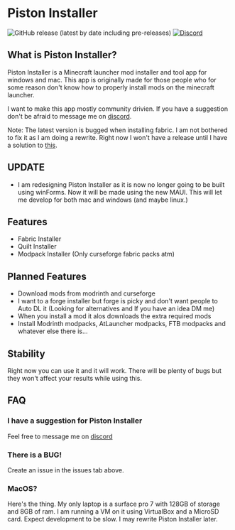 # Piston Installer

![GitHub release (latest by date including pre-releases)](https://img.shields.io/github/v/release/Eatham532/Piston-Installer?include_prereleases&logo=GitHub&style=flat-square) 
[![Discord](https://img.shields.io/discord/981457221038796830?logo=Discord&style=flat-square)](https://discord.gg/mgP9H568U5)


## What is Piston Installer?

Piston Installer is a Minecraft launcher mod installer and tool app for windows and mac.
This app is originally made for those people who for some reason don't know how to properly install mods on the minecraft launcher.

I want to make this app mostly community drivien. If you have a suggestion don't be afraid to message me on [discord](https://discord.gg/efQhsySt8m). 

Note: The latest version is bugged when installing fabric. I am not bothered to fix it as I am doing a rewrite. Right now I won't have a release until I have a solution to [this](https://github.com/dotnet/maui/issues/8323).

## UPDATE

- I am redesigning Piston Installer as it is now no longer going to be built using winForms. Now it will be made using the new MAUI. This will let me develop for both mac and windows (and maybe linux.) 



## Features
- Fabric Installer
- Quilt Installer
- Modpack Installer (Only curseforge fabric packs atm)

## Planned Features
- Download mods from modrinth and curseforge
- I want to a forge installer but forge is picky and don't want people to Auto DL it (Looking for alternatives and If you have an idea DM me)
- When you install a mod it alos downloads the extra required mods
- Install Modrinth modpacks, AtLauncher modpacks, FTB modpacks and whatever else there is...

## Stability
Right now you can use it and it will work. There will be plenty of bugs but they won't affect your results while using this.

## FAQ

### I have a suggestion for Piston Installer

Feel free to message me on [discord](https://discord.gg/efQhsySt8m)


### There is  a BUG!

Create an issue in the issues tab above.


### MacOS?

Here's the thing. My only laptop is a surface pro 7 with 128GB of storage and 8GB of ram. I am running a VM on it using VirtualBox and a MicroSD card. Expect development to be slow. I may rewrite Piston Installer later.
